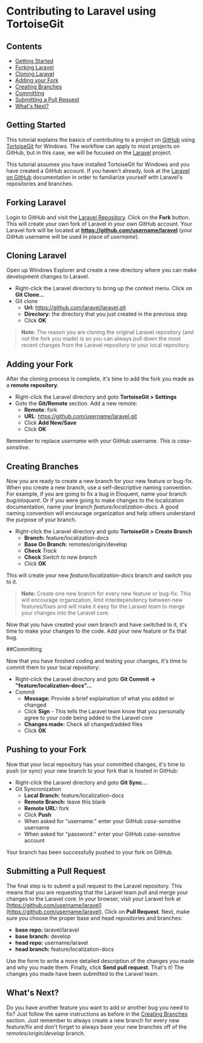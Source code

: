 # Contributing to Laravel using TortoiseGit## Contents- [Getting Started](#getting-started)- [Forking Laravel](#forking-laravel)- [Cloning Laravel](#cloning-laravel)- [Adding your Fork](#adding-your-fork)- [Creating Branches](#creating-branches)- [Committing](#committing)- [Submitting a Pull Request](#submitting-a-pull-request)- [What's Next?](#whats-next)<a name="getting-started"></a>## Getting StartedThis tutorial explains the basics of contributing to a project on [GitHub](https://github.com/) using [TortoiseGit](http://code.google.com/p/tortoisegit/) for Windows. The workflow can apply to most projects on GitHub, but in this case, we will be focused on the [Laravel](https://github.com/laravel/laravel) project.This tutorial assumes you have installed TortoiseGit for Windows and you have created a GitHub account. If you haven't already, look at the [Laravel on GitHub](/docs/contrib/github) documentation in order to familiarize yourself with Laravel's repositories and branches.<a name="forking-laravel"></a>## Forking LaravelLogin to GitHub and visit the [Laravel Repository](https://github.com/laravel/laravel). Click on the **Fork** button. This will create your own fork of Laravel in your own GitHub account. Your Laravel fork will be located at **https://github.com/username/laravel** (your GitHub username will be used in place of *username*).<a name="cloning-laravel"></a>## Cloning LaravelOpen up Windows Explorer and create a new directory where you can make development changes to Laravel.- Right-click the Laravel directory to bring up the context menu. Click on **Git Clone…**- Git clone  - **Url:** https://github.com/laravel/laravel.git  - **Directory:** the directory that you just created in the previous step  - Click **OK**> **Note**: The reason you are cloning the original Laravel repository (and not the fork you made) is so you can always pull down the most recent changes from the Laravel repository to your local repository.<a name="adding-your-fork"></a>## Adding your ForkAfter the cloning process is complete, it's time to add the fork you made as a **remote repository**.- Right-click the Laravel directory and goto **TortoiseGit > Settings**- Goto the **Git/Remote** section. Add a new remote:  - **Remote**: fork  - **URL**: https://github.com/username/laravel.git  - Click **Add New/Save**  - Click **OK**Remember to replace *username* with your GitHub username. *This is case-sensitive*.<a name="creating-branches"></a>## Creating BranchesNow you are ready to create a new branch for your new feature or bug-fix. When you create a new branch, use a self-descriptive naming convention. For example, if you are going to fix a bug in Eloquent, name your branch *bug/eloquent*. Or if you were going to make changes to the localization documentation, name your branch *feature/localization-docs*. A good naming convention will encourage organization and help others understand the purpose of your branch.- Right-click the Laravel directory and goto **TortoiseGit > Create Branch**  - **Branch:** feature/localization-docs  - **Base On Branch:** remotes/origin/develop  - **Check** *Track*  - **Check** *Switch to new branch*  - Click **OK**This will create your new *feature/localization-docs* branch and switch you to it.> **Note:** Create one new branch for every new feature or bug-fix. This will encourage organization, limit interdependency between new features/fixes and will make it easy for the Laravel team to merge your changes into the Laravel core.Now that you have created your own branch and have switched to it, it's time to make your changes to the code. Add your new feature or fix that bug.<a name="committing"></a>##CommittingNow that you have finished coding and testing your changes, it's time to commit them to your local repository:-  Right-click the Laravel directory and goto **Git Commit -> "feature/localization-docs"…**- Commit  - **Message:** Provide a brief explaination of what you added or changed  - Click **Sign** - This tells the Laravel team know that you personally agree to your code being added to the Laravel core  - **Changes made:** Check all changed/added files  - Click **OK**<a name="pushing-to-your-fork"></a>## Pushing to your ForkNow that your local repository has your committed changes, it's time to push (or sync) your new branch to your fork that is hosted in GitHub:- Right-click the Laravel directory and goto **Git Sync…**- Git Syncronization  - **Local Branch:** feature/localization-docs  - **Remote Branch:** leave this blank  - **Remote URL:** fork  - Click **Push**  - When asked for "username:" enter your GitHub *case-sensitive* username  - When asked for "password:" enter your GitHub *case-sensitive* accountYour branch has been successfully pushed to your fork on GitHub.<a name="submitting-a-pull-request"></a>## Submitting a Pull RequestThe final step is to submit a pull request to the Laravel repository. This means that you are requesting that the Laravel team pull and merge your changes to the Laravel core. In your browser, visit your Laravel fork at [https://github.com/username/laravel](https://github.com/username/laravel). Click on **Pull Request**. Next, make sure you choose the proper base and head repositories and branches:- **base repo:** laravel/laravel- **base branch:** develop- **head repo:** username/laravel- **head branch:** feature/localization-docsUse the form to write a more detailed description of the changes you made and why you made them. Finally, click **Send pull request**. That's it! The changes you made have been submitted to the Laravel team.<a name="whats-next"></a>## What's Next?Do you have another feature you want to add or another bug you need to fix? Just follow the same instructions as before in the [Creating Branches](#creating-branches) section. Just remember to always create a new branch for every new feature/fix and don't forget to always base your new branches off of the *remotes/origin/develop* branch.
